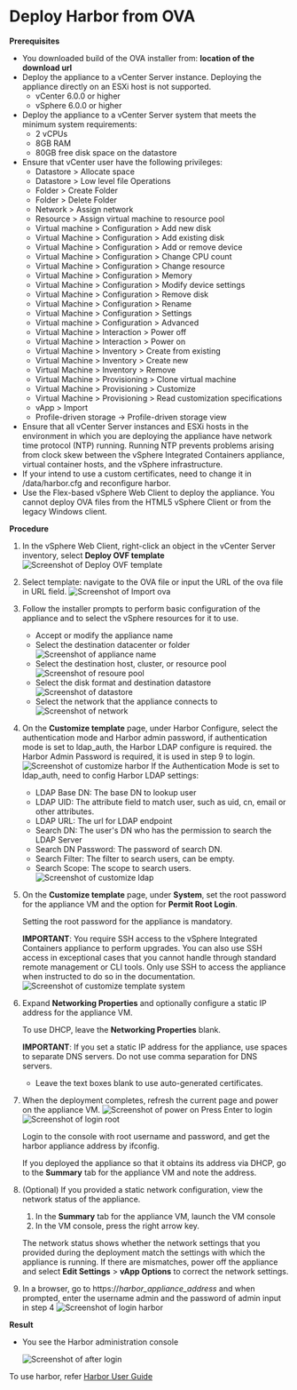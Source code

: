 # Deploy Harbor from OVA

**Prerequisites**

- You downloaded build of the OVA installer from: **location of the download url**
- Deploy the appliance to a vCenter Server instance. Deploying the appliance directly on an ESXi host is not supported.
   - vCenter 6.0.0 or higher
   - vSphere 6.0.0 or higher
- Deploy the appliance to a vCenter Server system that meets the minimum system requirements:
   - 2 vCPUs
   - 8GB RAM
   - 80GB free disk space on the datastore
- Ensure that vCenter user have the following privileges:
   - Datastore > Allocate space
   - Datastore > Low level file Operations
   - Folder > Create Folder
   - Folder > Delete Folder
   - Network > Assign network
   - Resource > Assign virtual machine to resource pool
   - Virtual machine > Configuration > Add new disk
   - Virtual Machine > Configuration > Add existing disk
   - Virtual Machine > Configuration > Add or remove device
   - Virtual Machine > Configuration > Change CPU count
   - Virtual Machine > Configuration > Change resource
   - Virtual Machine > Configuration > Memory
   - Virtual Machine > Configuration > Modify device settings
   - Virtual Machine > Configuration > Remove disk
   - Virtual Machine > Configuration > Rename
   - Virtual Machine > Configuration > Settings
   - Virtual machine > Configuration > Advanced
   - Virtual Machine > Interaction > Power off
   - Virtual Machine > Interaction > Power on
   - Virtual Machine > Inventory > Create from existing
   - Virtual Machine > Inventory > Create new
   - Virtual Machine > Inventory > Remove
   - Virtual Machine > Provisioning > Clone virtual machine
   - Virtual Machine > Provisioning > Customize
   - Virtual Machine > Provisioning > Read customization specifications
   - vApp > Import
   - Profile-driven storage -> Profile-driven storage view
- Ensure that all vCenter Server instances and ESXi hosts in the environment in which you are deploying the appliance have network time protocol (NTP) running. Running NTP prevents problems arising from clock skew between the vSphere Integrated Containers appliance, virtual container hosts, and the vSphere infrastructure.
- If your intend to use a custom certificates, need to change it in /data/harbor.cfg and reconfigure harbor.
- Use the Flex-based vSphere Web Client to deploy the appliance. You cannot deploy OVA files from the HTML5 vSphere Client or from the legacy Windows client.

**Procedure**
1. In the vSphere Web Client, right-click an object in the vCenter Server inventory, select **Deploy OVF template**
   ![Screenshot of Deploy OVF template](img/ovainstall/DeployOVFmenu.png)
2. Select template: navigate to the OVA file or input the URL of the ova file in URL field. 
   ![Screenshot of Import ova](img/ovainstall/importova.png)
3. Follow the installer prompts to perform basic configuration of the appliance and to select the vSphere resources for it to use. 
    
    - Accept or modify the appliance name
    - Select the destination datacenter or folder
    ![Screenshot of appliance name](img/ovainstall/namelocation.png)
     - Select the destination host, cluster, or resource pool
    ![Screenshot of resoure pool](img/ovainstall/resource.png)
    - Select the disk format and destination datastore
    ![Screenshot of datastore](img/ovainstall/datastore.png)
    - Select the network that the appliance connects to
    ![Screenshot of network](img/ovainstall/network.png)

4. On the **Customize template** page, under Harbor Configure, select the authentication mode and Harbor admin password, if authentication mode is set to ldap_auth, the Harbor LDAP configure is required. the Harbor Admin Password is required, it is used in step 9 to login.
    ![Screenshot of customize harbor](img/ovainstall/customizeharbor.png)
    If the Authentication Mode is set to ldap_auth, need to config Harbor LDAP settings:
    - LDAP Base DN: The base DN to lookup user
    - LDAP UID: The attribute field to match user, such as uid, cn, email or other attributes.
    - LDAP URL: The url for LDAP endpoint
    - Search DN: The user's DN who has the permission to search the LDAP Server
    - Search DN Password: The password of search DN.
    - Search Filter: The filter to search users, can be empty.
    - Search Scope: The scope to search users.
    ![Screenshot of customize ldap](img/ovainstall/customizeldap.png)

5. On the **Customize template** page, under **System**, set the root password for the appliance VM and the option for **Permit Root Login**. 

    Setting the root password for the appliance is mandatory. 

    **IMPORTANT**: You require SSH access to the vSphere Integrated Containers appliance to perform upgrades. You can also use SSH access in exceptional cases that you cannot handle through standard remote management or CLI tools. Only use SSH to access the appliance when instructed to do so in the documentation.
    ![Screenshot of customize template system](img/ovainstall/system.png)

6. Expand **Networking Properties** and optionally configure a static IP address for the appliance VM. 

    To use DHCP, leave the **Networking Properties** blank.

    **IMPORTANT**: If you set a static IP address for the appliance, use spaces to separate DNS servers. Do not use comma separation for DNS servers. 

    - Leave the text boxes blank to use auto-generated certificates.
   
7. When the deployment completes, refresh the current page and power on the appliance VM.
   ![Screenshot of power on](img/ovainstall/poweron.png)
   Press Enter to login
   ![Screenshot of login root](img/ovainstall/poweron2.png)

   Login to the console with root username and password, and get the harbor appliance address by ifconfig.

   If you deployed the appliance so that it obtains its address via DHCP, go to the **Summary** tab for the appliance VM and note the address.

8. (Optional) If you provided a static network configuration, view the network status of the appliance.

    1. In the **Summary** tab for the appliance VM, launch the VM console
    2. In the VM console, press the right arrow key. 

    The network status shows whether the network settings that you provided during the deployment match the settings with which the appliance is running. If there are mismatches, power off the appliance and select **Edit Settings** > **vApp Options** to correct the network settings.
    
9. In a browser, go to  https://<i>harbor_appliance_address</i> and when prompted, enter the username admin and the password of admin input in step 4
   ![Screenshot of login harbor](img/ovainstall/login.png)

**Result**

- You see the Harbor administration console

    ![Screenshot of after login](img/ovainstall/afterlogin.png)

To use harbor, refer [Harbor User Guide](user_guide.md) 